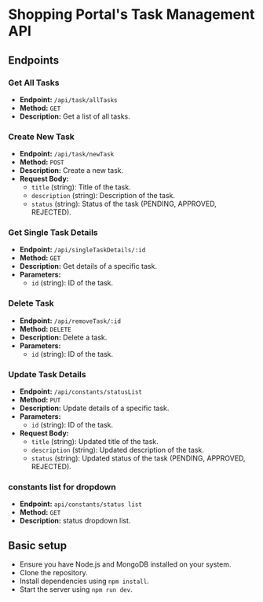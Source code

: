 
# Shopping Portal's Task Management API

## Endpoints

### Get All Tasks
- **Endpoint:** `/api/task/allTasks`
- **Method:** `GET`
- **Description:** Get a list of all tasks.

### Create New Task
- **Endpoint:** `/api/task/newTask`
- **Method:** `POST`
- **Description:** Create a new task.
- **Request Body:**
  - `title` (string): Title of the task.
  - `description` (string): Description of the task.
  - `status` (string): Status of the task (PENDING, APPROVED, REJECTED).

### Get Single Task Details
- **Endpoint:** `/api/singleTaskDetails/:id`
- **Method:** `GET`
- **Description:** Get details of a specific task.
- **Parameters:**
  - `id` (string): ID of the task.

### Delete Task
- **Endpoint:** `/api/removeTask/:id`
- **Method:** `DELETE`
- **Description:** Delete a task.
- **Parameters:**
  - `id` (string): ID of the task.

### Update Task Details
- **Endpoint:** `/api/constants/statusList`
- **Method:** `PUT`
- **Description:** Update details of a specific task.
- **Parameters:**
  - `id` (string): ID of the task.
- **Request Body:**
  - `title` (string): Updated title of the task.
  - `description` (string): Updated description of the task.
  - `status` (string): Updated status of the task (PENDING, APPROVED, REJECTED).

### constants list for dropdown
- **Endpoint:** `api/constants/status list`
- **Method:** `GET`
- **Description:** status dropdown list.

## Basic setup
- Ensure you have Node.js and MongoDB installed on your system.
- Clone the repository.
- Install dependencies using `npm install`.
- Start the server using `npm run dev`.


